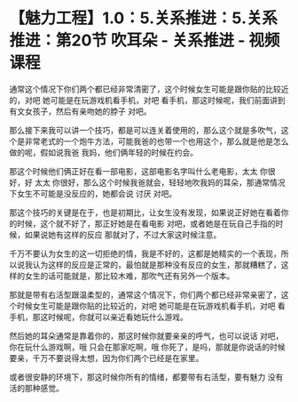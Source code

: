 # 【魅力工程】1.0：5.关系推进：5.关系推进：第20节 吹耳朵 - 关系推进 - 视频课程

通常这个情况下你们两个都已经非常清密了，这个时候女生可能是跟你贴的比较近的，对吧 她可能是在玩游戏机看手机，对吧 看手机，那这时候呢，我们前面讲到有文女孩子，然后有亲吻她的脖子 对吧。

那么接下来我可以讲一个技巧，都是可以连关着使用的，那么这个就是多吹气，这个是非常老式的一个炮牛方法，可能我爸的也带一个也用这个，那么就是他是怎么做的呢，假如说我爸 我妈，他们俩年轻的时候在约会。

那这个时候他们俩正好在看一部电影，这部电影名字叫什么老电影，太太 你很好，好 太太 你很好，那么这个时候我爸就会，轻轻地吹我妈的耳朵，那通常情况下女生不可能是没反应的，她都会说 讨厌 对吧。

那这个技巧的关键是在于，也是初期比，让女生没有发现，如果说正好她在看着你的时候，这个就不好了，那正好她是在看电影 对吧，或者她是在玩自己手指的时候，如果说她有这样的反应 那就对了，不过大家这时候注意。

千万不要认为女生的这一切拒绝的情，我是不好的，这都是她精实的一个表现，所以说我认为这样的反应是正常的，最怕就是那种没有反应的女生，那就糟糕了，这样的女生的话可能就是，那比较木难，那吹气还有另外一个版本。

那就是带有右活型跟温柔型的，通常这个情况下，你们两个都已经非常亲密了，这个时候女生可能是跟你贴的比较近的，对吧 她可能是在玩游戏机看手机，对吧 看手机，那这时候呢，你就可以亲近看她玩什么游戏。

然后她的耳朵通常是靠着你的，那这时候你就要亲亲的呼气，也可以说话 对吧，你在玩什么游戏啊，哦 只会在那家吃啊，哦 你死了，是吗，那就是你说话的时候要亲，千万不要说得太想，因为你们两个已经是在家里。

或者很安静的环境下，那这时候你所有的情绪，都要带有右活型，要有魅力 没有活的那种感觉。